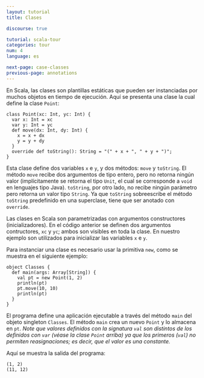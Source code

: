 ```yaml
---
layout: tutorial
title: Clases

discourse: true

tutorial: scala-tour
categories: tour
num: 4
language: es

next-page: case-classes
previous-page: annotations
---
```

En Scala, las clases son plantillas estáticas que pueden ser instanciadas por muchos objetos en tiempo de ejecución.
Aquí se presenta una clase la cual define la clase `Point`:

    class Point(xc: Int, yc: Int) {
      var x: Int = xc
      var y: Int = yc
      def move(dx: Int, dy: Int) {
        x = x + dx
        y = y + dy
      }
      override def toString(): String = "(" + x + ", " + y + ")";
    }

Esta clase define dos variables `x` e `y`, y dos métodos: `move` y `toString`. El método `move` recibe dos argumentos de tipo entero, pero no retorna ningún valor (implícitamente se retorna el tipo `Unit`, el cual se corresponde a `void` en lenguajes tipo Java). `toString`, por otro lado, no recibe ningún parámetro pero retorna un valor tipo `String`. Ya que `toString` sobreescribe el método `toString` predefinido en una superclase, tiene que ser anotado con `override`.

Las clases en Scala son parametrizadas con argumentos constructores (inicializadores). En el código anterior se definen dos argumentos contructores, `xc` y `yc`; ambos son visibles en toda la clase. En nuestro ejemplo son utilizados para inicializar las variables `x` e `y`.

Para instanciar una clase es necesario usar la primitiva `new`, como se muestra en el siguiente ejemplo:

    object Classes {
      def main(args: Array[String]) {
        val pt = new Point(1, 2)
        println(pt)
        pt.move(10, 10)
        println(pt)
      }
    }

El programa define una aplicación ejecutable a través del método `main` del objeto singleton `Classes`. El método `main` crea un nuevo `Point` y lo almacena en `pt`. _Note que valores definidos con la signatura `val` son distintos de los definidos con `var` (véase la clase `Point` arriba) ya que los primeros (`val`) no permiten reasignaciones; es decir, que el valor es una constante._

Aquí se muestra la salida del programa:

    (1, 2)
    (11, 12)

